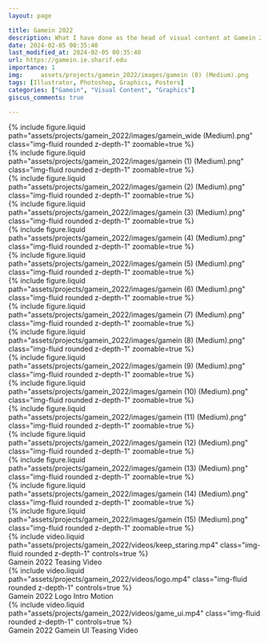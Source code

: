 ```yaml
---
layout: page

title: Gamein 2022
description: What I have done as the head of visual content at Gamein 2022, biggest student event in Iran
date: 2024-02-05 00:35:40 
last_modified_at: 2024-02-05 00:35:40 
url: https://gamein.ie.sharif.edu
importance: 1
img:     assets/projects/gamein_2022/images/gamein (0) (Medium).png
tags: [Illustrator, Photoshop, Graphics, Posters]
categories: ["Gamein", "Visual Content", "Graphics"]
giscus_comments: true

---
```


<div class="row mt-3 align-items-center">
    <div class="col-sm-12 offset-md-12 align-self-center  mt-12 mt-md-12">
         {% include figure.liquid path="assets/projects/gamein_2022/images/gamein_wide (Medium).png" class="img-fluid rounded z-depth-1" zoomable=true %}
    </div>
</div>

<div class="row mt-3">
    <div class="col-sm mt-3 mt-md-0">
        {% include figure.liquid path="assets/projects/gamein_2022/images/gamein (1) (Medium).png" class="img-fluid rounded z-depth-1" zoomable=true %}
    </div>
    <div class="col-sm mt-3 mt-md-0">
        {% include figure.liquid path="assets/projects/gamein_2022/images/gamein (2) (Medium).png" class="img-fluid rounded z-depth-1" zoomable=true %}
    </div>
    <div class="col-sm mt-3 mt-md-0">
         {% include figure.liquid path="assets/projects/gamein_2022/images/gamein (3) (Medium).png" class="img-fluid rounded z-depth-1" zoomable=true %}
    </div>

</div>
<div class="row mt-3">
    <div class="col-sm mt-3 mt-md-0">
        {% include figure.liquid path="assets/projects/gamein_2022/images/gamein (4) (Medium).png" class="img-fluid rounded z-depth-1" zoomable=true %}
    </div>
    <div class="col-sm mt-3 mt-md-0">
        {% include figure.liquid path="assets/projects/gamein_2022/images/gamein (5) (Medium).png" class="img-fluid rounded z-depth-1" zoomable=true %}
    </div>
    <div class="col-sm mt-3 mt-md-0">
         {% include figure.liquid path="assets/projects/gamein_2022/images/gamein (6) (Medium).png" class="img-fluid rounded z-depth-1" zoomable=true %}
    </div>

</div>
<div class="row mt-3">
    <div class="col-sm mt-3 mt-md-0">
        {% include figure.liquid path="assets/projects/gamein_2022/images/gamein (7) (Medium).png" class="img-fluid rounded z-depth-1" zoomable=true %}
    </div>
    <div class="col-sm mt-3 mt-md-0">
        {% include figure.liquid path="assets/projects/gamein_2022/images/gamein (8) (Medium).png" class="img-fluid rounded z-depth-1" zoomable=true %}
    </div>
    <div class="col-sm mt-3 mt-md-0">
         {% include figure.liquid path="assets/projects/gamein_2022/images/gamein (9) (Medium).png" class="img-fluid rounded z-depth-1" zoomable=true %}
    </div>

</div>

<div class="row mt-3">
    <div class="col-sm mt-3 mt-md-0">
        {% include figure.liquid path="assets/projects/gamein_2022/images/gamein (10) (Medium).png" class="img-fluid rounded z-depth-1" zoomable=true %}
    </div>
    <div class="col-sm mt-3 mt-md-0">
        {% include figure.liquid path="assets/projects/gamein_2022/images/gamein (11) (Medium).png" class="img-fluid rounded z-depth-1" zoomable=true %}
    </div>
    <div class="col-sm mt-3 mt-md-0">
         {% include figure.liquid path="assets/projects/gamein_2022/images/gamein (12) (Medium).png" class="img-fluid rounded z-depth-1" zoomable=true %}
    </div>

</div>
<div class="row mt-3">
    <div class="col-sm mt-3 mt-md-0">
        {% include figure.liquid path="assets/projects/gamein_2022/images/gamein (13) (Medium).png" class="img-fluid rounded z-depth-1" zoomable=true %}
    </div>
    <div class="col-sm mt-3 mt-md-0">
        {% include figure.liquid path="assets/projects/gamein_2022/images/gamein (14) (Medium).png" class="img-fluid rounded z-depth-1" zoomable=true %}
    </div>
    <div class="col-sm mt-3 mt-md-0">
         {% include figure.liquid path="assets/projects/gamein_2022/images/gamein (15) (Medium).png" class="img-fluid rounded z-depth-1" zoomable=true %}
    </div>

</div>
<div class="row mt-3">
    <div class="col-sm mt-3 mt-md-0">
        {% include video.liquid path="assets/projects/gamein_2022/videos/keep_staring.mp4" class="img-fluid rounded z-depth-1" controls=true %}
    </div>
</div>
<div class="caption">
    Gamein 2022 Teasing Video
</div>
<div class="row mt-3">
    <div class="col-sm mt-3 mt-md-0">
        {% include video.liquid path="assets/projects/gamein_2022/videos/logo.mp4" class="img-fluid rounded z-depth-1" controls=true %}
    </div>
</div>
<div class="caption">
    Gamein 2022 Logo Intro Motion
</div>
<div class="row mt-3">
    <div class="col-sm mt-3 mt-md-0">
        {% include video.liquid path="assets/projects/gamein_2022/videos/game_ui.mp4" class="img-fluid rounded z-depth-1" controls=true %}
    </div>
</div>
<div class="caption">
    Gamein 2022 Gamein UI Teasing Video
</div>